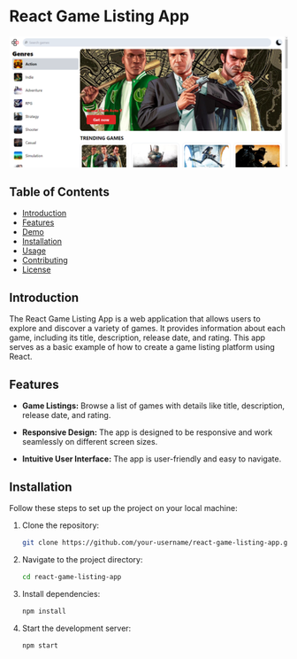 # React Game Listing App

![App Screenshot](screenshot.png)

## Table of Contents

- [Introduction](#introduction)
- [Features](#features)
- [Demo](#demo)
- [Installation](#installation)
- [Usage](#usage)
- [Contributing](#contributing)
- [License](#license)

## Introduction

The React Game Listing App is a web application that allows users to explore and discover a variety of games. It provides information about each game, including its title, description, release date, and rating. This app serves as a basic example of how to create a game listing platform using React.

## Features

- **Game Listings:** Browse a list of games with details like title, description, release date, and rating.

- **Responsive Design:** The app is designed to be responsive and work seamlessly on different screen sizes.


- **Intuitive User Interface:** The app is user-friendly and easy to navigate.


## Installation

Follow these steps to set up the project on your local machine:

1. Clone the repository:
   ```bash
   git clone https://github.com/your-username/react-game-listing-app.git
2. Navigate to the project directory:
   ```bash
   cd react-game-listing-app
3. Install dependencies:
    ```bash
    npm install
4. Start the development server:
   ```bash
   npm start



